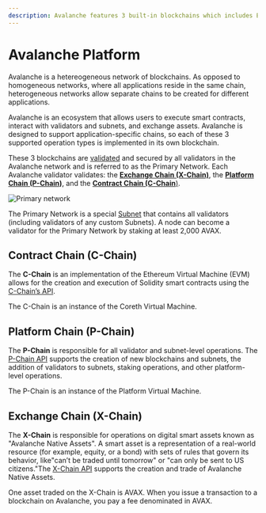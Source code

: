 ```yaml
---
description: Avalanche features 3 built-in blockchains which includes Exchange Chain (X-Chain), Platform Chain (P-Chain), and Contract Chain (C-Chain).  More info here.
---
```


# Avalanche Platform

Avalanche is a hetereogeneous network of blockchains. As opposed to homogeneous networks, where
all applications reside in the same chain, heterogeneous networks allow separate chains to be
created for different applications.

Avalanche is an ecosystem that allows users to execute smart contracts, interact with validators and
subnets, and exchange assets. Avalanche is designed to support application-specific chains, so each
of these 3 supported operation types is implemented in its own blockchain.

These 3 blockchains are [validated](../../nodes/validate/staking.md) and secured by all validators
in the Avalanche network and is referred to as the Primary Network. Each Avalanche validator
validates:
the [**Exchange Chain (X-Chain)**](#exchange-chain-x-chain),
the [**Platform Chain (P-Chain)**](#platform-chain-p-chain), and
the [**Contract Chain (C-Chain**)](#contract-chain-c-chain).

![Primary network](/img/primary-network.png)

The Primary Network is a special [Subnet](../../subnets/README.md) that contains all validators
(including validators of any custom Subnets). A node can become a validator for the Primary
Network by staking at least 2,000 AVAX.

## Contract Chain (C-Chain)

The **C-Chain** is an implementation of the Ethereum Virtual Machine (EVM) allows for the
creation and execution of Solidity smart contracts using the
[C-Chain’s API](../../apis/avalanchego/apis/c-chain.md).

The C-Chain is an instance of the Coreth Virtual Machine.

## Platform Chain (P-Chain)

The **P-Chain** is responsible for all validator and subnet-level operations.
The [P-Chain API](../../apis/avalanchego/apis/p-chain.md) supports the creation of new
blockchains and subnets, the addition of validators to subnets, staking operations, and other
platform-level operations.

The P-Chain is an instance of the Platform Virtual Machine.

## Exchange Chain (X-Chain)

The **X-Chain** is responsible for operations on digital smart assets known as "Avalanche Native
Assets". A smart asset is a representation of a real-world resource (for example, equity, or a bond)
with sets of rules that govern its behavior, like"can’t be traded until tomorrow" or "can only be
sent to US citizens."The [X-Chain API](../../apis/avalanchego/apis/x-chain.md) supports the
creation and trade of Avalanche Native Assets.

One asset traded on the X-Chain is AVAX. When you issue a transaction to a blockchain on Avalanche,
you pay a fee denominated in AVAX.